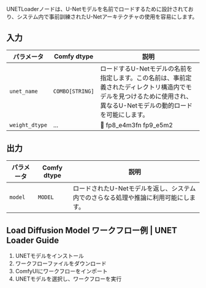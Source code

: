 UNETLoaderノードは、U-Netモデルを名前でロードするために設計されており、システム内で事前訓練されたU-Netアーキテクチャの使用を容易にします。

## 入力

| パラメータ   | Comfy dtype  | 説明 |
|-------------|--------------|-------------|
| `unet_name` | `COMBO[STRING]` | ロードするU-Netモデルの名前を指定します。この名前は、事前定義されたディレクトリ構造内でモデルを見つけるために使用され、異なるU-Netモデルの動的ロードを可能にします。 |
| `weight_dtype` | ... | 🚧  fp8_e4m3fn fp9_e5m2  |

## 出力

| パラメータ | Comfy dtype | 説明 |
|-----------|-------------|-------------|
| `model`   | `MODEL`     | ロードされたU-Netモデルを返し、システム内でのさらなる処理や推論に利用可能にします。 |

## Load Diffusion Model ワークフロー例 | UNET Loader Guide

1. UNETモデルをインストール
2. ワークフローファイルをダウンロード
3. ComfyUIにワークフローをインポート
4. UNETモデルを選択し、ワークフローを実行
